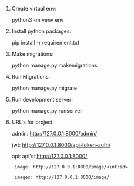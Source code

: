 1) Create virtual env:

    python3 -m venv env

2) Install python packages:

    pip install -r requirement.txt

3) Make migrations:

    python manage.py makemigrations

4) Run Migrations:

    python manage.py migrate

5) Run development server:

    python manage.py runserver

6) URL's for project:

    admin: http://127.0.0.1:8000/admin/
    
    jwt: http://127.0.0.1:8000/api-token-auth/
    
    api: 
        api's: http://127.0.0.1:8000/
        
        image: http://127.0.0.1:8000/image/<int:id>
        
        images: http://127.0.0.1:8000/image/
